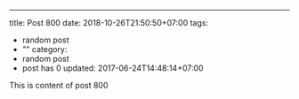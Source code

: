 ---
title: Post 800
date: 2018-10-26T21:50:50+07:00
tags:
  - random post
  - ""
category:
  - random post
  - post has 0
updated: 2017-06-24T14:48:14+07:00

This is content of post 800